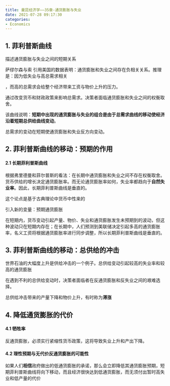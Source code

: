 ```yaml
---
title: 曼昆经济学——35章-通货膨胀与失业
date: 2021-07-28 09:17:30
categories:
- Economics
---
```

## 1. 菲利普斯曲线

描述通货膨胀与失业之间的短期关系

萨缪尔森与索 引用美国的数据表明：通货膨胀和失业之间存在负相关关系。推理是：因为低失业与高总需求相关

，而高的总需求会给整个经济带来工资与物价上升的压力。

通过改变货币和财政政策来影响总需求。决策者面临通货膨胀和失业之间的权衡取舍。

该曲线说明：**短期中出现的通货膨胀与失业的组合是由于总需求曲线的移动使经济沿着短期总供给曲线变动**。

总需求的变动在短期使通货膨胀和失业反方向变动。

## 2. 菲利普斯曲线的移动：预期的作用

#### 2.1 长期菲利普斯曲线

根据弗里德曼和菲尔普斯的看法：在长期中通货膨胀和失业之间不存在权衡取舍。货币供给的增长决定通货膨胀率。而无论通货膨胀率如何，失业率都趋向于**自然失业率**。因此，长期菲利普斯曲线是垂直的。

这个论点是基于古典理论中货币中性来的

引入新的变量：预期通货膨胀

在短期内，货币变动引起产量、物价、失业和通货膨胀发生未预期到的波动，但这种波动只在短期内存在；在长期中，人们预测到美联储决定引起多高的通货膨胀率，名义工资将根据通货膨胀率进行同步调整，所以长期菲利普斯曲线是垂直的。



## 3. 菲利普斯曲线的移动：总供给的冲击

世界石油的大幅度上升是供给冲击的一个例子。总供给变动引起较高的失业率和较高的通货膨胀

在遇到不利的总供给变动时，决策者面临者在反通货膨胀和反失业之间的艰难选择。

总供给冲击带来的产量下降和物价上升，有时称为**滞涨**

## 4. 降低通货膨胀的代价

#### 4.1 牺牲率

反通货膨胀，必须实行紧缩性货币政策，这将导致失业上升和产出下降。

#### 4.2 理性预期与无代价反通货膨胀的可能性

如果人们**相信**政府做出的低通货膨胀的承诺，那么会立即降低其通货膨胀预期，短期菲利普斯曲线将向下移动，而且经济很快达到低通货膨胀，而无须付出暂时高失业和低产量的代价